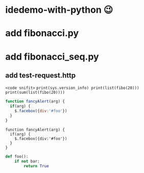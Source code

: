 # idedemo-with-python :wink:
# add fibonacci.py
# add fibonacci_seq.py
## add test-request.http
`<code snifit>`
`print(sys.version_info)
print(list(fibo(20)))
print(sum(list(fibo(20))))`
```javascript
function fancyAlert(arg) {
  if(arg) {
    $.facebox({div:'#foo'})
  }
}
```
    function fancyAlert(arg) {
      if(arg) {
        $.facebox({div:'#foo'})
      }
    }

```python
def foo():
    if not bar:
        return True 
```
